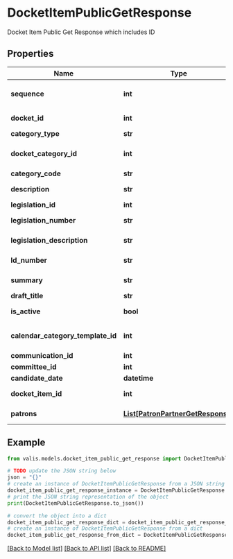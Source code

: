 # DocketItemPublicGetResponse

Docket Item Public Get Response which includes ID

## Properties

Name | Type | Description | Notes
------------ | ------------- | ------------- | -------------
**sequence** | **int** | Sequence of Docket(Committee Calendar) Items | [optional] 
**docket_id** | **int** | Docket(Committee Calendar) ID | [optional] 
**category_type** | **str** | Category Type | [optional] 
**docket_category_id** | **int** | Docket(Committee Calendar) Category ID | [optional] 
**category_code** | **str** | Category Code | [optional] 
**description** | **str** | Docket Category Description | [optional] 
**legislation_id** | **int** | Legislation ID | [optional] 
**legislation_number** | **str** | Legislation Number | [optional] 
**legislation_description** | **str** | Legislation Description | [optional] 
**ld_number** | **str** | Legislation Draft (LD)Number | [optional] 
**summary** | **str** | Legislation Summary | [optional] 
**draft_title** | **str** | Draft Title | [optional] 
**is_active** | **bool** | is Agenda Item active | [optional] 
**calendar_category_template_id** | **int** | Calendar Category Template ID | [optional] 
**communication_id** | **int** | Communication ID | [optional] 
**committee_id** | **int** | CommitteeID | [optional] 
**candidate_date** | **datetime** | Candidate Date | [optional] 
**docket_item_id** | **int** | Unique Identifier for Docket Item ID | [optional] 
**patrons** | [**List[PatronPartnerGetResponse]**](PatronPartnerGetResponse.md) | list of Patrons for an Docket Item | [optional] 

## Example

```python
from valis.models.docket_item_public_get_response import DocketItemPublicGetResponse

# TODO update the JSON string below
json = "{}"
# create an instance of DocketItemPublicGetResponse from a JSON string
docket_item_public_get_response_instance = DocketItemPublicGetResponse.from_json(json)
# print the JSON string representation of the object
print(DocketItemPublicGetResponse.to_json())

# convert the object into a dict
docket_item_public_get_response_dict = docket_item_public_get_response_instance.to_dict()
# create an instance of DocketItemPublicGetResponse from a dict
docket_item_public_get_response_from_dict = DocketItemPublicGetResponse.from_dict(docket_item_public_get_response_dict)
```
[[Back to Model list]](../README.md#documentation-for-models) [[Back to API list]](../README.md#documentation-for-api-endpoints) [[Back to README]](../README.md)


